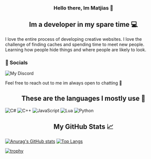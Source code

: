 <h3 align="center">Hello there, Im Matjias 👋</h3>
<h2 align="center">Im a developer in my spare time 💻</h2>

I love the entire process of developing creative websites. I love the challenge of finding caches and spending time to meet new people. Learning how people hide things and where people are likely to look.

<h3>🤝 Socials</h3>

![My Discord](https://discord-readme-badge.vercel.app/api?id=504377753714294845)

Feel free to reach out to me im always open to chatting 💬



<h2 align="center">These are the languages I mostly use 💼</h2>

![C#](https://img.shields.io/badge/c%23-%23239120.svg?style=for-the-badge&logo=c-sharp&logoColor=white) ![C++](https://img.shields.io/badge/c++-%2300599C.svg?style=for-the-badge&logo=c%2B%2B&logoColor=white) ![JavaScript](https://img.shields.io/badge/javascript-%23323330.svg?style=for-the-badge&logo=javascript&logoColor=%23F7DF1E) ![Lua](https://img.shields.io/badge/lua-%232C2D72.svg?style=for-the-badge&logo=lua&logoColor=white) ![Python](https://img.shields.io/badge/python-3670A0?style=for-the-badge&logo=python&logoColor=ffdd54)






<h2 align="center">My GitHub Stats 📈</h2>

[![Anurag's GitHub stats](https://github-readme-stats.vercel.app/api?username=denrigtigeMatjias&count_private=true&show_icons=true&theme=dark)](https://github.com/anuraghazra/github-readme-stats) [![Top Langs](https://github-readme-stats.vercel.app/api/top-langs/?username=denrigtigeMatjias&layout=compact&theme=dark)](https://github.com/anuraghazra/github-readme-stats)

[![trophy](https://github-profile-trophy.vercel.app/?username=denrigtigeMatjias&theme=darkhub)](https://github.com/ryo-ma/github-profile-trophy)
